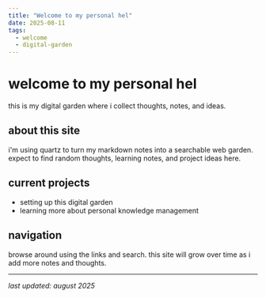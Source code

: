 ```yaml
---
title: "Welcome to my personal hel"
date: 2025-08-11
tags:
  - welcome
  - digital-garden
---
```


# welcome to my personal hel

this is my digital garden where i collect thoughts, notes, and ideas.

## about this site

i'm using quartz to turn my markdown notes into a searchable web garden. expect to find random thoughts, learning notes, and project ideas here.

## current projects

- setting up this digital garden
- learning more about personal knowledge management

## navigation

browse around using the links and search. this site will grow over time as i add more notes and thoughts.

---

_last updated: august 2025_
